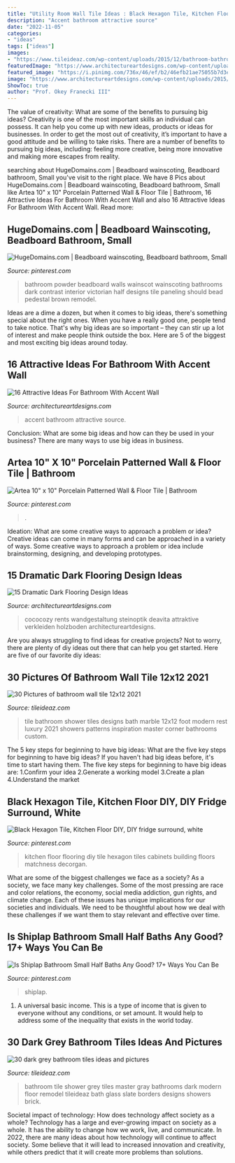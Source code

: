 ```yaml
---
title: "Utility Room Wall Tile Ideas : Black Hexagon Tile, Kitchen Floor Diy, Diy Fridge Surround, White"
description: "Accent bathroom attractive source"
date: "2022-11-05"
categories:
- "ideas"
tags: ["ideas"]
images:
- "https://www.tileideaz.com/wp-content/uploads/2015/12/bathroom-bathroom-inspiration-immaculate-corner-caddy-bath-over-small-custom-handmade-triangle-shower-seating-design-with-old-marble-shower-tile-ideas-supreme-shower-tile-ideas-and-bathroom-tile.jpg"
featuredImage: "https://www.architectureartdesigns.com/wp-content/uploads/2016/06/2-6.jpg"
featured_image: "https://i.pinimg.com/736x/46/ef/b2/46efb21ae75055b7d3e72f778862fe3c.jpg"
image: "https://www.architectureartdesigns.com/wp-content/uploads/2015/03/26.jpg"
ShowToc: true
author: "Prof. Okey Franecki III"
---
```



The value of creativity: What are some of the benefits to pursuing big ideas?
Creativity is one of the most important skills an individual can possess. It can help you come up with new ideas, products or ideas for businesses. In order to get the most out of creativity, it’s important to have a good attitude and be willing to take risks. There are a number of benefits to pursuing big ideas, including: feeling more creative, being more innovative and making more escapes from reality.

	

		
searching about HugeDomains.com | Beadboard wainscoting, Beadboard bathroom, Small you've visit to the right place. We have 8 Pics about HugeDomains.com | Beadboard wainscoting, Beadboard bathroom, Small like Artea 10&quot; x 10&quot; Porcelain Patterned Wall &amp; Floor Tile | Bathroom, 16 Attractive Ideas For Bathroom With Accent Wall and also 16 Attractive Ideas For Bathroom With Accent Wall. Read more:
		
    
## HugeDomains.com | Beadboard Wainscoting, Beadboard Bathroom, Small

<img loading=lazy src="https://i.pinimg.com/736x/46/ef/b2/46efb21ae75055b7d3e72f778862fe3c.jpg" onerror="this.onerror=null;this.src='https://tse4.mm.bing.net/th?id=OIP.fzuMUjdZNSdaLs5k4fzqiAHaLJ&amp;pid=15.1';" alt="HugeDomains.com | Beadboard wainscoting, Beadboard bathroom, Small">

_Source: pinterest.com_

>bathroom powder beadboard walls wainscot wainscoting bathrooms dark contrast interior victorian half designs tile paneling should bead pedestal brown remodel. 

	

Ideas are a dime a dozen, but when it comes to big ideas, there's something special about the right ones. When you have a really good one, people tend to take notice. That's why big ideas are so important – they can stir up a lot of interest and make people think outside the box. Here are 5 of the biggest and most exciting big ideas around today.

    
## 16 Attractive Ideas For Bathroom With Accent Wall

<img loading=lazy src="https://www.architectureartdesigns.com/wp-content/uploads/2016/06/2-6.jpg" onerror="this.onerror=null;this.src='https://tse1.mm.bing.net/th?id=OIP.IEXAM7CrOXD6xe9EnJl54QHaLH&amp;pid=15.1';" alt="16 Attractive Ideas For Bathroom With Accent Wall">

_Source: architectureartdesigns.com_

>accent bathroom attractive source. 

	

Conclusion: What are some big ideas and how can they be used in your business?
There are many ways to use big ideas in business.

    
## Artea 10&quot; X 10&quot; Porcelain Patterned Wall &amp; Floor Tile | Bathroom

<img loading=lazy src="https://i.pinimg.com/736x/20/25/e1/2025e12a79496ffe1476697092ea5b3f.jpg" onerror="this.onerror=null;this.src='https://tse2.mm.bing.net/th?id=OIP.DLRvTWB6425rwxVI19jL6wHaJ4&amp;pid=15.1';" alt="Artea 10&quot; x 10&quot; Porcelain Patterned Wall &amp; Floor Tile | Bathroom">

_Source: pinterest.com_

>. 

	

Ideation: What are some creative ways to approach a problem or idea?
Creative ideas can come in many forms and can be approached in a variety of ways. Some creative ways to approach a problem or idea include brainstorming, designing, and developing prototypes.

    
## 15 Dramatic Dark Flooring Design Ideas

<img loading=lazy src="https://www.architectureartdesigns.com/wp-content/uploads/2015/03/26.jpg" onerror="this.onerror=null;this.src='https://tse4.mm.bing.net/th?id=OIP.GDXKbpNvBrJywOJYTqmVaQHaFj&amp;pid=15.1';" alt="15 Dramatic Dark Flooring Design Ideas">

_Source: architectureartdesigns.com_

>cococozy rents wandgestaltung steinoptik deavita attraktive verkleiden holzboden architectureartdesigns. 

	

Are you always struggling to find ideas for creative projects? Not to worry, there are plenty of diy ideas out there that can help you get started. Here are five of our favorite diy ideas: 

    
## 30 Pictures Of Bathroom Wall Tile 12x12 2021

<img loading=lazy src="https://www.tileideaz.com/wp-content/uploads/2015/12/bathroom-bathroom-inspiration-immaculate-corner-caddy-bath-over-small-custom-handmade-triangle-shower-seating-design-with-old-marble-shower-tile-ideas-supreme-shower-tile-ideas-and-bathroom-tile.jpg" onerror="this.onerror=null;this.src='https://tse3.mm.bing.net/th?id=OIP.r57q9h-0ZMgLXTDhJALeSAHaJ4&amp;pid=15.1';" alt="30 Pictures of bathroom wall tile 12x12 2021">

_Source: tileideaz.com_

>tile bathroom shower tiles designs bath marble 12x12 foot modern rest luxury 2021 showers patterns inspiration master corner bathrooms custom. 

	

The 5 key steps for beginning to have big ideas: What are the five key steps for beginning to have big ideas?
If you haven't had big ideas before, it's time to start having them. The five key steps for beginning to have big ideas are: 1.Confirm your idea 2.Generate a working model 3.Create a plan 4.Understand the market 
    
## Black Hexagon Tile, Kitchen Floor DIY, DIY Fridge Surround, White

<img loading=lazy src="https://i.pinimg.com/736x/41/f4/39/41f4398b3cf299bb82130aaa4ece1873.jpg" onerror="this.onerror=null;this.src='https://tse3.mm.bing.net/th?id=OIP.cU1DtTsEj4fQn3WmcalksAHaLH&amp;pid=15.1';" alt="Black Hexagon Tile, Kitchen Floor DIY, DIY fridge surround, white">

_Source: pinterest.com_

>kitchen floor flooring diy tile hexagon tiles cabinets building floors matchness decorgan. 

	

What are some of the biggest challenges we face as a society?
As a society, we face many key challenges. Some of the most pressing are race and color relations, the economy, social media addiction, gun rights, and climate change. Each of these issues has unique implications for our societies and individuals. We need to be thoughtful about how we deal with these challenges if we want them to stay relevant and effective over time.

    
## Is Shiplap Bathroom Small Half Baths Any Good? 17+ Ways You Can Be

<img loading=lazy src="https://i.pinimg.com/736x/1f/0d/ae/1f0dae8a810f5b1d33e4ed228315c858.jpg" onerror="this.onerror=null;this.src='https://tse2.mm.bing.net/th?id=OIP.QKHHCXkrWAtSekzW8Ce2kwHaLR&amp;pid=15.1';" alt="Is Shiplap Bathroom Small Half Baths Any Good? 17+ Ways You Can Be">

_Source: pinterest.com_

>shiplap. 

	

1. A universal basic income. This is a type of income that is given to everyone without any conditions, or set amount. It would help to address some of the inequality that exists in the world today.

    
## 30 Dark Grey Bathroom Tiles Ideas And Pictures

<img loading=lazy src="http://www.tileideaz.com/wp-content/uploads/2015/08/261.jpg" onerror="this.onerror=null;this.src='https://tse3.mm.bing.net/th?id=OIP.qksiFDEV8-dBHEDjTzTYPwHaKs&amp;pid=15.1';" alt="30 dark grey bathroom tiles ideas and pictures">

_Source: tileideaz.com_

>bathroom tile shower grey tiles master gray bathrooms dark modern floor remodel tileideaz bath glass slate borders designs showers brick. 

	

Societal impact of technology: How does technology affect society as a whole?
Technology has a large and ever-growing impact on society as a whole. It has the ability to change how we work, live, and communicate. In 2022, there are many ideas about how technology will continue to affect society. Some believe that it will lead to increased innovation and creativity, while others predict that it will create more problems than solutions.

